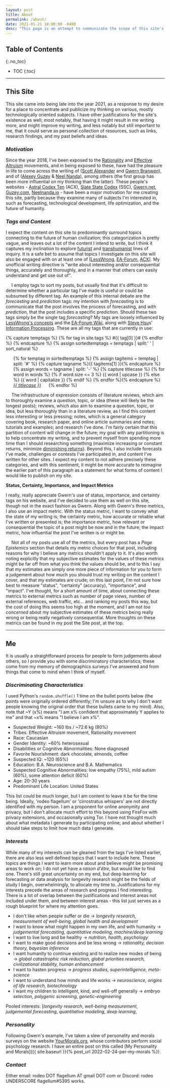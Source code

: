 ```yaml
---
layout: post
title: About
permalink: /about/
date: 2021-01-21 10:00:00 -0400
desc: "This page is an attempt to communicate the scope of this site's content, along with what I hope to get out of this site; additionally, I provide some information about myself, mostly pertaining to my interests"
---
```


<!-- Considerations for this post:
What is this site about?
Why does this site exist?
Who are you?
  What are your goals?
  What are your instruments?-->

## Table of Contents
{:.no_toc}
* TOC
{:toc}

---

## This Site

This site came into being late into the year 2021, as a response to my desire for a place to concentrate and publicize my thinking on various, mostly technologically oriented subjects. I have other justifications for the site's existence as well; most notably, that having it might result in me writing more, and might improve my writing, and less notably but still important to me, that it could serve as personal collection of resources, such as links, research findings, and my past beliefs and ideas. 

### *Motivation*

Since the year 2018, I've been exposed to the [Rationality](https://www.overcomingbias.com/) and [Effective Altruism](https://www.effectivealtruism.org/) movements, and in being exposed to these, have had the pleasure in life to come across the writing of ([Scott Alexander](https://www.lesswrong.com/users/scottalexander) and [Gwern Branwen](https://www.lesswrong.com/users/gwern)), and of ([Alexey Guzey](https://www.lesswrong.com/users/guzey) & [Neel Nanda](https://www.lesswrong.com/users/neel-nanda-1)), among others (the first group has been more influential on my thinking than the latter). These people's websites - [Astral Codex Ten](https://astralcodexten.substack.com/) (ACX), [Slate State Codex](https://slatestarcodex.com/) (SSC), [Gwern.net](https://www.gwern.net/), [Guzey.com](https://guzey.com/), [Neelnanda.io](https://www.neelnanda.io/) - have been a major motivation for me creating this site, partly because they examine many of subjects I'm interested in, such as forecasting, technological development, life optimization, and the future of humanity.

### *Tags and Content*

I expect the content on this site to predominantly surround topics connecting to the future of human civilization; this categorization is pretty vague, and leaves out a lot of the content I intend to write, but I think it captures my inclination to explore [futurist](https://en.wikipedia.org/wiki/Futures_studies) and [transhumanist](https://en.wikipedia.org/wiki/Transhumanism) lines of inquiry. It is a safe bet to assume that topics I investigate on this site will also be engaged with on at least one of [[LessWrong](https://www.lesswrong.com/), [EA-Forum](https://forum.effectivealtruism.org/), [ACX](https://astralcodexten.substack.com/)]. My unofficial writing directive is "write about interesting and/or consequential things, accurately and thoroughly, and in a manner that others can easily understand and get use out of".

&emsp; I employ tags to sort my posts, but usually find that it's difficult to determine whether a particular tag I've made is useful or could be subsumed by different tag. An example of this internal debate are the _forecasting_ and _prediction_ tags: my intention with _forecasting_ is to communicate that the post involves the process of forecasting, and with _prediction_, that the post includes a specific prediction. Should these two tags simply be the single tag _forecasting_? My tags are loosely influenced by [LessWrong's concepts](https://www.lesswrong.com/tags/all) and the [EA-Forum Wiki](https://forum.effectivealtruism.org/tags/all), along with [Steve Hsu](https://twitter.com/hsu_steve)s' [Information Processing](https://infoproc.blogspot.com/2021/07/polygenic-embryo-screening-comments-on.html). These are all my tags that are currently in use:

{% capture temptags %}
  {% for tag in site.tags %}
    #{{ tag[0] }}#
  {% endfor %}
{% endcapture %}
{% assign sortedtemptags = temptags | split:' ' | sort_natural %}
<ul>
{% for temptag in sortedtemptags %}
  {% assign tagitems = temptag | split: '#' %}
  {% capture tagname %}{{ tagitems[1] }}{% endcapture %}
  {% assign words = tagname | split: '-' %}
  {% capture titlecase %}
  {% for word in words %}
    {% if word.size <= 3 %}
      {{ word | upcase }}
    {% else %}
    {{ word | capitalize }}
    {% endif %}
  {% endfor %}{% endcapture %}
   <li style="display: inline-block; margin-right: 20px"><a href="/tag/{{ tagname }}"><em> {{ titlecase }} </em></a></li>
{% endfor %}
</ul>

&emsp; The infrastructure of expression consists of literature reviews, which aim to thoroughly examine a question, topic, or idea (these will likely be the longest posts); reviews, which also aim to examine a question, topic, or idea, but less thoroughly than in a literature review, as I find this content less interesting or less pressing; notes, which is a general category covering book, research paper, and online article summaries and notes; tutorials and examples; and research I've done. I'm fairly certain that this partition of content will change in the future; my goal with any partitioning is to help concentrate my writing, and to prevent myself from spending more time than I should researching something (maximize increasing or constant returns, minimize [diminishing returns](https://en.wikipedia.org/wiki/Diminishing_returns)). Beyond this, I also include forecasts I've made, challenges or contests I've participated in, and content I've written for other sites. I expect my content to not adhere precisely these categories, and with this sentiment, it might be more accurate to reimagine the earlier part of this paragraph as a statement for what forms of content I would like to publish on my site.

__Status, Certainty, Importance, and Impact Metrics__

I really, really appreciate Gwern's use of status, importance, and certainty tags on his website, and I've decided to use them as well on this site, though not in the exact fashion as Gwern. Along with Gwern's three metrics, I also use an impact metric. With the status metric, I want to convey what the state of my writing is; the certainty metric, how accurate or reliable what I've written or presented is; the importance metric, how relevant or consequential the topic of a post might be now and in the future; the impact metric, how influential the post I've written is or might be.

&emsp; Not all of my posts use all of the metrics, but every post has a _Page Epistemics_ section that details my metric choices for that post, including reasons for why I believe any metrics shouldn't apply to it. It's also worth noting explicitly that my subjective estimates for the values of these metrics might be far off from what you think the values should be, and to this I say that my estimates are simply one more piece of information for you to form a judgement about how much you should trust my writing on the content I cover, and that my estimates are crude; on this last point, I'm not sure how best to measure "status", "certainty" (accuracy), "importance", and "impact". I've thought, for a short amount of time, about connecting these metrics to external metrics such as number of page views, number of external references, web traffic, etc... and ranking my posts this way, but the cost of doing this seems too high at the moment, and I am not _too concerned_ about my subjective estimates of these metrics being really wrong or being really negatively consequential. More thoughts on these metrics can be found in my post the Site post, at the top.  

---

## Me

It is usually a straightforward process for people to form judgements about others, so I provide you with some discriminatory characteristics; these come from my memory of demographics surveys I've answered and from things that come to mind when I think of myself.

### *Discriminating Characteristics*

I used Python's ```random.shuffle()``` 1 time on the bullet points below (the points were originally ordered differently; I'm unsure as to why I don't want people knowing the original order that these bullets came to my mind). Also, note that ~Y (x%) means "I am x% confident that approximately Y applies to me" and that ~x% means "I believe I am x%".

- Suspected Weight: ~160 lbs / ~72.6 kg (80%)
- Tribes: Effective Altruism movement,  Rationality movement
- Race: Caucasian
- Gender Identity: ~60% heterosexual  
- Disabilities or Cognitive Abnormalities: None diagnosed
- Favorite Nourishment: dark chocolate, almonds, coffee
- Suspected IQ: ~120 (65%)
- Education: B.A. Neuroscience and B.A. Mathematics
- Suspected Cognitive Abnormalities: low empathy (75%), mild autism (60%), some attention deficit (60%)
- Age: 20-30 years
- Predominant Life Location: United States

This list could be much longer, but I am content to leave it be for the time being. Ideally, 'rodeo flagellum' or 'cirrostratus whispers' are not directly identified with my person. I am a proponent for online anonymity and privacy, but I don't allocate much effort to this beyond using FireFox with privacy extensions, and occasionally using Tor. I have not thought much about what metadata I generate by participating online, and about whether I should take steps to limit how much data I generate.  

### *Interests*

While many of my interests can be gleaned from the tags I've listed earlier, there are also less well defined topics that I want to include here. These topics are things I want to learn more about and believe might be promising areas to work on; I do not yet have a _raison d'être_, but would like to find one. There's still great uncertainty on my end, but deep learning for forecasting or data analysis for longevity research might be the fields of study I begin, overwhelmingly, to allocate my time to. Justifications for my interests precede the areas of research and progress I find interesting. There is a lot of overlap between the justifications and interest areas not included under them, and between interest areas - this list just serves as a rough blueprint for where my attention goes.

- I don't like when people suffer or die &rarr; _longevity research, measurement of well-being, global health and development_
- I want to know what might happen in my own life, and with humanity &rarr; _judgemental forecasting, quantitative modeling, machine/deep learning_
- I want to live long and be healthy &rarr; _nutrition, health, psychology_
- I want to make good decisions and be less wrong &rarr; _rationality, decision theory, bayesian inference_
- I want humanity to continue existing and to realize new modes of being &rarr; _global catastrophic risk reduction, global priorities research, civilizational stability, human enhancement_
- I want to hasten progress &rarr; _progress studies, superintelligence, meta-science_
- I want to understand how minds and life works &rarr; _neuroscience, origins of life research, biotechnology_
- I want my children to intelligent, kind, and well-off generally &rarr; _embryo selection, polygenic screening, genetic-engineering_

Pooled interests: [_longevity research_, _well-being measurement_, _judgemental forecasting_, _quantitative modeling_, _deep learning_, 

### *Personality*

Following Gwern's example, I've taken a slew of personality and morals surveys on the website [YourMorals.org](https://yourmorals.org/), whose contributors perform social psychology research. I have an entire post on this called [My Personality and Morals]({{ site.baseurl }}{% post_url 2022-02-24-per-my-morals %}). 

### *Contact*

Either email: rodeo DOT flagellum AT gmail DOT com or Discord: rodeo UNDERSCORE flagellum#5395 works.
